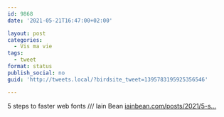 ```yaml
---
id: 9868
date: '2021-05-21T16:47:00+02:00'

layout: post
categories:
  - Vis ma vie
tags:
  - tweet
format: status
publish_social: no
guid: 'http://tweets.local/?birdsite_tweet=1395783195925356546'

---
```


5 steps to faster web fonts /// Iain Bean [iainbean.com/posts/2021/5-s…](https://iainbean.com/posts/2021/5-steps-to-faster-web-fonts/)
